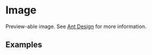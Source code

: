 # Image

Preview-able image. See [Ant Design](https://ant.design/components/image/) for more information.

## Examples

<demo name="basic"></demo>
